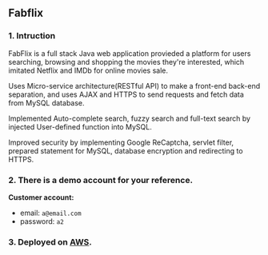 ## Fabflix

### 1. Intruction

FabFlix is a full stack Java web application provieded a platform for users searching, browsing and shopping the movies they're interested, which imitated Netflix and IMDb for online movies sale.

Uses Micro-service architecture(RESTful API) to make a front-end back-end separation, and uses AJAX and HTTPS to send requests and fetch data from MySQL database. 

Implemented Auto-complete search, fuzzy search and full-text search by injected User-defined function into MySQL.

Improved security by implementing Google ReCaptcha, servlet filter, prepared statement for MySQL, database encryption and redirecting to HTTPS.

### 2. There is a demo account for your reference.

**Customer account:**
* email: `a@email.com`
* password: `a2`

### 3. Deployed on [AWS](https://3.101.19.225:8443/fabflix/). 

<!-- In order to avoid the cumbersome access to https, there is another version that uses http requests deployed on my personal [Raspberry Pi](http://71.69.162.72:27373/fabflix/). -->
